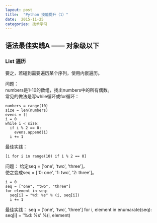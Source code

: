 ```yaml
---
layout: post
title:  "Python 技能提升（1）"
date:  2015-11-25
categories: 技术学习
---
```


## 语法最佳实践A —— 对象级以下

### List 遍历

要之，若碰到需要遍历某个序列，使用内嵌遍历。  

问题：  
  numbers是1-10的数组，找出numbers中的所有偶数。  
  常见的做法是写while循环或for循环：  

    numbers = range(10)
    size = len(numbers)
    evens = []
    i = 0
    while i < size:
      if i % 2 == 0:
        evens.append(i)
      i += 1

最佳实践：
  
    [i for i in range(10) if i % 2 == 0]

问题：
  给定seq = ['one', 'two', 'three']，  
  使之变成seq = ['0: one', '1: two', '2: three']。
  
    i = 0
    seq = ["one", "two", "three"]
    for element in seq:
      seq[i] = "%d: %s" % (i, seq[i])
      i += 1

最佳实践：
    seq = ['one', 'two', 'three']
    for i, element in enumarate(seq):
      seq[i] = '%d: %s' %(i, element)
